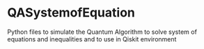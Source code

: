 # QASystemofEquation
Python files to simulate the Quantum Algorithm to solve system of equations and inequalities and to use in Qiskit environment
